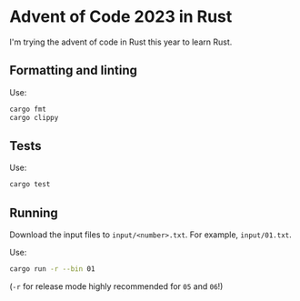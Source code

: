 # Advent of Code 2023 in Rust

I'm trying the advent of code in Rust this year to learn Rust.

## Formatting and linting

Use:

```bash
cargo fmt
cargo clippy
```

## Tests

Use:

```bash
cargo test
```

## Running

Download the input files to `input/<number>.txt`. For example, `input/01.txt`.

Use:

```bash
cargo run -r --bin 01
```

(`-r` for release mode highly recommended for `05` and `06`!)
